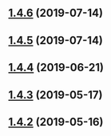 ## [1.4.6](https://github.com/vadzim/use-leaflet/compare/v1.4.5...v1.4.6) (2019-07-14)



## [1.4.5](https://github.com/vadzim/use-leaflet/compare/v1.4.4...v1.4.5) (2019-07-14)



## [1.4.4](https://github.com/vadzim/use-leaflet/compare/v1.4.3...v1.4.4) (2019-06-21)



## [1.4.3](https://github.com/vadzim/use-leaflet/compare/v1.4.2...v1.4.3) (2019-05-17)



## [1.4.2](https://github.com/vadzim/use-leaflet/compare/v1.4.0...v1.4.2) (2019-05-16)




